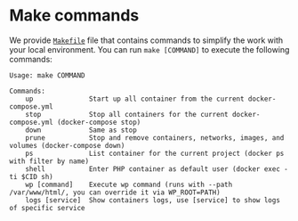 # Make commands

We provide [`Makefile`](https://github.com/anaxexp/wordpress4docker/blob/master/docker.mk) file that contains commands to simplify the work with your local environment. You can run `make [COMMAND]` to execute the following commands:

```
Usage: make COMMAND

Commands:
    up              Start up all container from the current docker-compose.yml 
    stop            Stop all containers for the current docker-compose.yml (docker-compose stop) 
    down            Same as stop
    prune           Stop and remove containers, networks, images, and volumes (docker-compose down)
    ps              List container for the current project (docker ps with filter by name)
    shell           Enter PHP container as default user (docker exec -ti $CID sh)
    wp [command]    Execute wp command (runs with --path /var/www/html/, you can override it via WP_ROOT=PATH)
    logs [service]  Show containers logs, use [service] to show logs of specific service    
```
